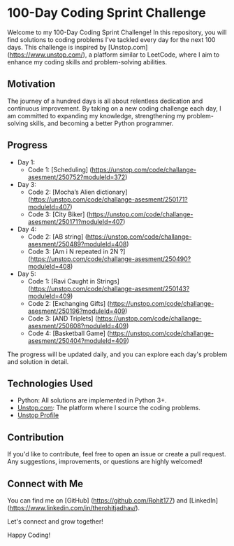 # 100-Day Coding Sprint Challenge

Welcome to my 100-Day Coding Sprint Challenge! In this repository, you will find solutions to coding problems I've tackled every day for the next 100 days. This challenge is inspired by [Unstop.com] (https://www.unstop.com/), a platform similar to LeetCode, where I aim to enhance my coding skills and problem-solving abilities.

## Motivation

The journey of a hundred days is all about relentless dedication and continuous improvement. By taking on a new coding challenge each day, I am committed to expanding my knowledge, strengthening my problem-solving skills, and becoming a better Python programmer.

## Progress

- Day 1:  
  - Code 1: [Scheduling] (https://unstop.com/code/challange-asesment/250752?moduleId=372)
- Day 3:  
  - Code 2: [Mocha’s Alien dictionary] (https://unstop.com/code/challange-asesment/250171?moduleId=407)
  - Code 3: [City Biker] (https://unstop.com/code/challange-asesment/250171?moduleId=407)
- Day 4:  
  - Code 2: [AB string] (https://unstop.com/code/challange-asesment/250489?moduleId=408)
  - Code 3: [Am i N repeated in 2N ?] (https://unstop.com/code/challange-asesment/250490?moduleId=408)
- Day 5:  
  - Code 1: [Ravi Caught in Strings] (https://unstop.com/code/challange-asesment/250143?moduleId=409)
  - Code 2: [Exchanging Gifts] (https://unstop.com/code/challange-asesment/250196?moduleId=409)
  - Code 3: [AND Triplets] (https://unstop.com/code/challange-asesment/250608?moduleId=409)
  - Code 4: [Basketball Game] (https://unstop.com/code/challange-asesment/250404?moduleId=409)


The progress will be updated daily, and you can explore each day's problem and solution in detail.

## Technologies Used

- Python: All solutions are implemented in Python 3+.
- [Unstop.com](https://www.unstop.com/): The platform where I source the coding problems.
- [Unstop Profile](https://unstop.com/u/therohitjadhav)

## Contribution

If you'd like to contribute, feel free to open an issue or create a pull request. Any suggestions, improvements, or questions are highly welcomed!

## Connect with Me

You can find me on [GitHub] (https://github.com/Rohit177) and [LinkedIn] (https://www.linkedin.com/in/therohitjadhav/). 

Let's connect and grow together!

Happy Coding!
